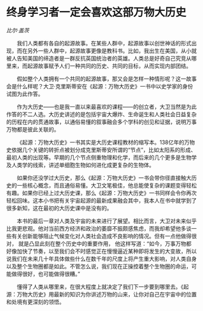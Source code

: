 # 终身学习者一定会喜欢这部万物大历史

<i>比尔·盖茨</i>

&emsp;&emsp;我们人类都有各自的起源故事。在某些人群中，起源故事以创世神话的形式出现，而在另外一些人群中，起源故事更像是教科书。比如，我出生在美国，从小就被人告知美国的缔造者是一群反抗英国统治者的英雄。人类总是好奇自己究竞从哪里来，而起源故事赋予人们一种共同的历史、共同的目标，从而实现内部团结。

&emsp;&emsp;假如整个人类拥有一个共同的起源故事，那又会是怎样一种情形呢？这一故事会是什么样呢？大卫·克里斯蒂安在《起源：万物大历史》一书中以史学家的身份试图为此作答。

&emsp;&emsp;作为大历史——也是我一直以来最喜欢的课程——的创立者，大卫当然是为此作答的不二人选。大历史讲述的是包括宇宙大爆炸、生命诞生和人类社会日益复杂的历程在内的贯通故事，以通俗易懂的叙事融会多个学科的创见和证据，说明万事万物都是彼此关联的。

&emsp;&emsp;《起源：万物大历史》一书其实是大历史课程教材的缩写本。138亿年的万物史依据几个关键的转折点被划分成克里斯蒂安所谓的“节点”，比如太阳系的形成、最初人类的出现等。早期的几个节点侧重物理和化学，而后来的几个更多是生物学及人类学的线索，讲述单细胞生物如何进化成更复杂的生物体。

&emsp;&emsp;如果你还没学过大历史，那么《起源：万物大历史》一书会带你径直接触大历史的一些核心概念，而且通俗易懂。大卫文笔极佳，他总能使复杂的课题变得轻松有趣。如果你已经上过大历史课，那么《起源：万物大历史》一书同样会令你再次轻松回味。这本小书把有关宇宙起源的最新成果融会其中，我本人在书中就学到了很多新知，这在最初的大历史课中是没有的。

&emsp;&emsp;本书的最后一章对人类及宇宙的未来进行了展望。相比而言，大卫对未来似乎比我更悲观。他对当前西方经济和政治的萎靡不振颇感焦虑，而我却希望他多谈一些有关创新能够阻止气候变化对人类社会造成不良影响的情况。但有一点他做得很对， 就是凸显此刻在整个历史中的重要作用， 他这样写道：“如今，万事万物都好像加快了节奏，以至我们会不时感觉正在慢慢逼近某种即将发生的大变故，所以说我们在未来几十年具体做些什么在数千年的尺度上将产生重大影响，对人类自身以及整个生物圈都是如此。不管怎么说，我们现在正操控着整个生物圈的命运，可能做得很好，也可能做得很糟。”

&emsp;&emsp;懂得了人类从哪里来，在很大程度上就决定了我们下一步要到哪里去。《起源：万物大历史》用最新的知识为你讲述万物的山来，让你对自己在宇宙中的位置和处境有更深刻的领悟。